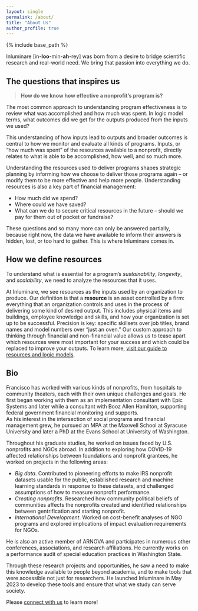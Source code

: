 ```yaml
---
layout: single
permalink: /about/
title: "About Us"
author_profile: true
---
```


{% include base_path %}

Inluminare [in-**loo**-min-**ah**-rey] was born from a desire to bridge scientific research and real-world need. We bring that passion into everything we do. 

## The questions that inspires us

> __How do we know how effective a nonprofit’s program is?__

The most common approach to understanding program effectiveness is to review what was accomplished and how much was spent. In logic model terms, what outcomes did we get for the outputs produced from the inputs we used?

This understanding of how inputs lead to outputs and broader outcomes is central to how we monitor and evaluate all kinds of programs. Inputs, or “how much was spent” of the resources available to a nonprofit, directly relates to what is able to be accomplished, how well, and so much more. 

Understanding the resources used to deliver programs shapes strategic planning by informing how we choose to deliver those programs again – or modify them to be more effective and help more people. Understanding resources is also a key part of financial management: 
* How much did we spend?
* Where could we have saved?
* What can we do to secure critical resources in the future – should we pay for them out of pocket or fundraise?

These questions and so many more can only be answered partially, because right now, the data we have available to inform their answers is hidden, lost, or too hard to gather. This is where Inluminare comes in.

## How we define resources

To understand what is essential for a program’s *sustainability*, *longevity*, and *scalability*, we need to analyze the resources that it uses. 

At Inluminare, we see resources as the inputs used by an organization to produce. Our definition is that a **resource** is an asset controlled by a firm: everything that an organization controls and uses in the process of delivering some kind of desired output. This includes physical items and buildings, employee knowledge and skills, and how your organization is set up to be successful. Precision is key: specific skillsets over job titles, brand names and model numbers over “just an oven.” Our custom approach to thinking through financial and non-financial value allows us to tease apart which resources were most important for your success and which could be replaced to improve your outputs. To learn more, [visit our guide to resources and logic models](/resources/).

## Bio

Francisco has worked with various kinds of nonprofits, from hospitals to community theaters, each with their own unique challenges and goals. He first began working with them as an implementation consultant with Epic Systems and later while a consultant with Booz Allen Hamilton, supporting federal government financial monitoring and supports.  
As his interest in the intersection of social programs and financial management grew, he pursued an MPA at the Maxwell School at Syracuse University and later a PhD at the Evans School at University of Washington. 

Throughout his graduate studies, he worked on issues faced by U.S. nonprofits and NGOs abroad. In addition to exploring how COVID-19 affected relationships between foundations and nonprofit grantees, he worked on projects in the following areas:
* *Big data*. Contributed to pioneering efforts to make IRS nonprofit datasets usable for the public, established research and machine learning standards in response to these datasets, and challenged assumptions of how to measure nonprofit performance.
* *Creating nonprofits*. Researched how community political beliefs of communities affects the nonprofits created and identified relationships between gentrification and starting nonprofit.
* *International Development*. Worked on cost-benefit analyses of NGO programs and explored implications of impact evaluation requirements for NGOs.

He is also an active member of ARNOVA and participates in numerous other conferences, associations, and research affiliations. He currently works on a performance audit of special education practices in Washington State.

Through these research projects and opportunities, he saw a need to make this knowledge available to people beyond academia, and to make tools that were accessible not just for researchers. He launched Inluminare in May 2023 to develop these tools and ensure that what we study can serve society.


Please [connect with us](/contact/) to learn more!
